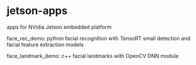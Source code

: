 # jetson-apps
 apps for NVidia Jetson embedded platform


face_rec_demo:
  python facial recognition with TensoRT
  small detection and facial feature extraction models
  
face_landmark_demo:
  c++ facial landmarks with OpenCV DNN module
